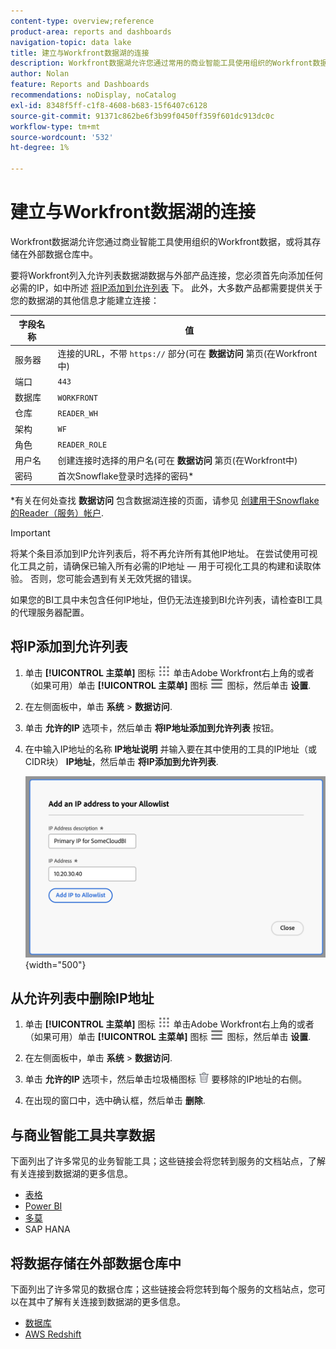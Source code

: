 ```yaml
---
content-type: overview;reference
product-area: reports and dashboards
navigation-topic: data lake
title: 建立与Workfront数据湖的连接
description: Workfront数据湖允许您通过常用的商业智能工具使用组织的Workfront数据，或将其存储在外部数据仓库中。
author: Nolan
feature: Reports and Dashboards
recommendations: noDisplay, noCatalog
exl-id: 8348f5ff-c1f8-4608-b683-15f6407c6128
source-git-commit: 91371c862be6f3b99f0450ff359f601dc913dc0c
workflow-type: tm+mt
source-wordcount: '532'
ht-degree: 1%

---
```


# 建立与Workfront数据湖的连接

Workfront数据湖允许您通过商业智能工具使用组织的Workfront数据，或将其存储在外部数据仓库中。

要将Workfront列入允许列表数据湖数据与外部产品连接，您必须首先向添加任何必需的IP，如中所述 [将IP添加到允许列表](#add-ips-to-the-allowlist) 下。 此外，大多数产品都需要提供关于您的数据湖的其他信息才能建立连接：

| 字段名称 | 值 |
|---------------|-------------|
| 服务器 | 连接的URL，不带 `https://` 部分(可在 **数据访问** 第页(在Workfront中) |
| 端口 | `443` |
| 数据库 | `WORKFRONT` |
| 仓库 | `READER_WH` |
| 架构 | `WF` |
| 角色 | `READER_ROLE` |
| 用户名 | 创建连接时选择的用户名(可在 **数据访问** 第页(在Workfront中) |
| 密码 | 首次Snowflake登录时选择的密码* |

*有关在何处查找 **数据访问** 包含数据湖连接的页面，请参见 [创建用于Snowflake的Reader（服务）帐户](/help/quicksilver/reports-and-dashboards/data-lake/create-a-reader-account.md).

>[!IMPORTANT]
>
>将某个条目添加到IP允许列表后，将不再允许所有其他IP地址。 在尝试使用可视化工具之前，请确保已输入所有必需的IP地址 — 用于可视化工具的构建和读取体验。 否则，您可能会遇到有关无效凭据的错误。
>
>如果您的BI工具中未包含任何IP地址，但仍无法连接到BI允许列表，请检查BI工具的代理服务器配置。


## 将IP添加到允许列表

1. 单击 **[!UICONTROL 主菜单]** 图标 ![主菜单](/help/_includes/assets/main-menu-icon.png) 单击Adobe Workfront右上角的或者（如果可用）单击 **[!UICONTROL 主菜单]** 图标 ![主菜单](/help/_includes/assets/main-menu-icon-left-nav.png) 图标，然后单击 **设置**.

1. 在左侧面板中，单击 **系统** > **数据访问**.

1. 单击 **允许的IP** 选项卡，然后单击 **将IP地址添加到允许列表** 按钮。

1. 在中输入IP地址的名称 **IP地址说明** 并输入要在其中使用的工具的IP地址（或CIDR块） **IP地址**，然后单击 **将IP添加到允许列表**.

   ![添加IP地址](/help/quicksilver/reports-and-dashboards/data-lake/assets/add-IP-allowlist.png) {width="500"}

## 从允许列表中删除IP地址

1. 单击 **[!UICONTROL 主菜单]** 图标 ![主菜单](/help/_includes/assets/main-menu-icon.png) 单击Adobe Workfront右上角的或者（如果可用）单击 **[!UICONTROL 主菜单]** 图标 ![主菜单](/help/_includes/assets/main-menu-icon-left-nav.png) 图标，然后单击 **设置**.

1. 在左侧面板中，单击 **系统** > **数据访问**.

1. 单击 **允许的IP** 选项卡，然后单击垃圾桶图标 ![“删除”图标](/help/quicksilver/reports-and-dashboards/data-lake/assets/delete.png) 要移除的IP地址的右侧。

1. 在出现的窗口中，选中确认框，然后单击 **删除**.

## 与商业智能工具共享数据

下面列出了许多常见的业务智能工具；这些链接会将您转到服务的文档站点，了解有关连接到数据湖的更多信息。

* [表格](https://help.tableau.com/current/pro/desktop/en-us/basicconnectoverview.htm)
* [Power BI](https://learn.microsoft.com/power-query/connectors/snowflake)
* [多莫](https://www.domo.com/appstore/connector/snowflake-connector/overview)
* SAP HANA

## 将数据存储在外部数据仓库中

下面列出了许多常见的数据仓库；这些链接会将您转到每个服务的文档站点，您可以在其中了解有关连接到数据湖的更多信息。

* [数据库](https://docs.databricks.com/en/connect/index.html)
* [AWS Redshift](https://docs.aws.amazon.com/redshift/latest/gsg/federated-query.html)
